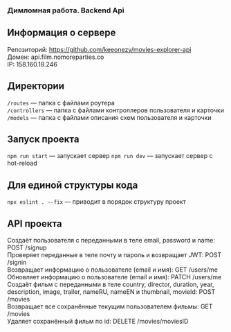 ### Димломная работа. Backend Api

## Информация о сервере
Репозиторий: https://github.com/keeonezy/movies-explorer-api  
Домен: api.film.nomoreparties.co  
IP: 158.160.18.246

## Директории

`/routes` — папка с файлами роутера  
`/controllers` — папка с файлами контроллеров пользователя и карточки   
`/models` — папка с файлами описания схем пользователя и карточки

## Запуск проекта

`npm run start` — запускает сервер
`npm run dev` — запускает сервер с hot-reload

## Для единой структуры кода

`npx eslint . --fix` — приводит в порядок структуру проект

## API проекта
Создаёт пользователя с переданными в теле email, password и name: POST /signup  
Проверяет переданные в теле почту и пароль и возвращает JWT: POST /signin  
Возвращает информацию о пользователе (email и имя): GET /users/me  
Обновляет информацию о пользователе (email и имя): PATCH /users/me  
Создаёт фильм с переданными в теле country, director, duration, year, description, image, trailer, nameRU, nameEN и thumbnail, movieId: POST /movies  
Возвращает все сохранённые текущим пользователем фильмы: GET /movies  
Удаляет сохранённый фильм по id: DELETE /movies/moviesID
